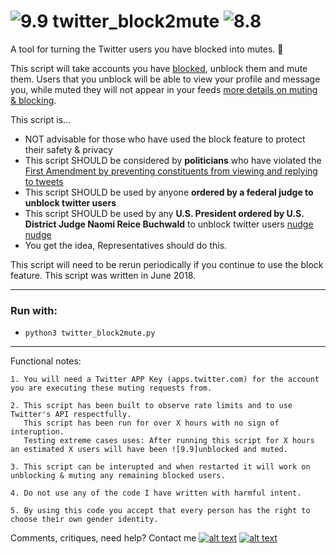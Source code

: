 # ![9.9] twitter_block2mute ![8.8]
A tool for turning the Twitter users you have blocked into mutes. :seedling:

This script will take accounts you have [blocked](https://help.twitter.com/en/using-twitter/blocking-and-unblocking-accounts), unblock them and mute them.
Users that you unblock will be able to view your profile and message you, while muted they will not appear in your feeds [more details on muting & blocking](https://www.guidingtech.com/twitter-block-vs-mute-difference/).


This script is...
- NOT advisable for those who have used the block feature to protect their safety & privacy
- This script SHOULD be considered by **politicians** who have violated the [First Amendment by preventing constituents from viewing and replying to tweets](https://www.nytimes.com/2018/05/23/business/media/trump-twitter-block.html)
- This script SHOULD be used by anyone **ordered by a federal judge to unblock twitter users**
- This script SHOULD be used by any **U.S. President ordered by U.S. District Judge Naomi Reice Buchwald** to unblock twitter users [nudge nudge](https://en.wikipedia.org/wiki/Naomi_Reice_Buchwald#Knight_First_Amendment_Institute_v._Donald_J._Trump)
- You get the idea, Representatives should do this.


This script will need to be rerun periodically if you continue to use the block feature.
This script was written in June 2018.

--------

### Run with:
 *  `python3 twitter_block2mute.py`

--------


Functional notes:


    1. You will need a Twitter APP Key (apps.twitter.com) for the account you are executing these muting requests from.

    2. This script has been built to observe rate limits and to use Twitter's API respectfully.
       This script has been run for over X hours with no sign of interuption.
       Testing extreme cases uses: After running this script for X hours an estimated X users will have been ![9.9]unblocked and muted.

    3. This script can be interupted and when restarted it will work on unblocking & muting any remaining blocked users.

    4. Do not use any of the code I have written with harmful intent.

    5. By using this code you accept that every person has the right to choose their own gender identity.


Comments, critiques, need help? Contact me [![alt text][6.3]][3]  [![alt text][1.2]][1]

<!-- Please don't remove this: Grab your social icons from https://github.com/carlsednaoui/gitsocial -->
[1.2]: https://i.imgur.com/wWzX9uB.png (twitter icon without padding)
[1]: https://www.twitter.com/AGreenDCBike
[6.3]: http://i.imgur.com/9I6NRUm.png (github icon without padding)
[3]: https://github.com/antoinemcgrath

[8.8]: https://imgur.com/xIihGGC.png  (No Audio icon)
[9.9]: https://i.imgur.com/ShevBEa.png  (Blocked Twitter verified icon)
